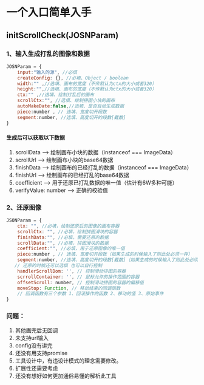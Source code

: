 # 一个入口简单入手

## initScrollCheck(JOSNParam)

### 1、输入生成打乱的图像和数据

```javascript
JOSNParam = {
    input:"输入的源", //必填
    createConfig: {}, //必填、Object / boolean
    width:"" ,//选填、画布的宽度（不传默认为ctx的大小或者320）
    height:"",//选填、画布的宽度（不传默认为ctx的大小或者320）
    ctx:"" ,//选填、绘制打乱后的画布
    scrollCtx:"", //选填、绘制拼图小块的画布
    autoMakeDate:false,//选填、是否自动生成数据
    piece:number , // 选填、宽度切开段数
    segment:number, //选填、高度切开的段数[截数]
}
```

#### 生成后可以获取以下数据

1. scrollData --> 绘制画布小块的数据（instanceof === ImageData）
2. scrollUrl --> 绘制画布小块的base64数据
3. finishData --> 绘制画布的已经打乱的数据（instanceof === ImageData）
4. finishUrl --> 绘制画布的已经打乱的base64数据
5. coefficient --> 用于还原已打乱数据的唯一值（估计有6W多种可能）
6. verifyValue: number --> 正确的校验值

### 2、还原图像

```javascript
JSONParam = {
    ctx: "", //必填，绘制还原后的图像的画布容器
    scrollCtx: "", //必填，绘制拼图滑块的容器
    finishData:"", //必填，需要还原的数据
    scrollData:"", //必填，拼图滑块的数据
    coefficient:"", //必填，用于还原图像的唯一值
    piece:number , // 选填、宽度切开段数（如果生成的时候输入了则此处必须一样）
    segment:number, //选填、高度切开的段数[截数]（如果生成的时候输入了则此处必须一样）
   // 还原的时候还可以选填 也可以自行控制
    handlerScrollDom: '', // 控制滑动拼图的容器
    scrrollContainer: '', // 鼠标允许的操作范围的容器
    offsetScroll: number, // 控制滑动拼图的容器的偏移值
    moveStop: Function, // 移动结束的回调函数
    // 回调函数有三个参数 1、回滚操作的函数 2、移动的值 3、原始事件
}
```

### 问题：

1. 其他画完后无回调
2. 未支持url输入
3. config没有讲完
4. 还没有用支持promise
5. 工具设计中，有违设计模式的理念需要修改。
6. 扩展性还需要考虑
7. 还没有想好如何更加通俗易懂的解析此工具